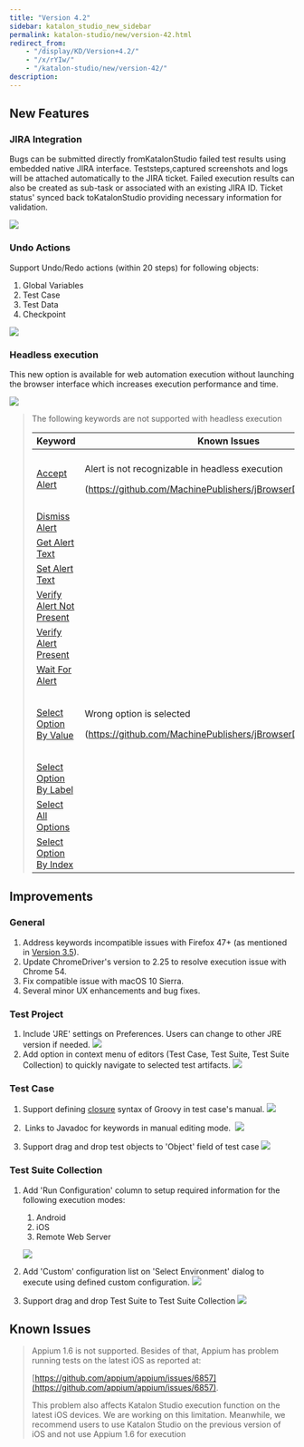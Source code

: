 ```yaml
---
title: "Version 4.2"
sidebar: katalon_studio_new_sidebar
permalink: katalon-studio/new/version-42.html
redirect_from:
    - "/display/KD/Version+4.2/"
    - "/x/rYIw/"
    - "/katalon-studio/new/version-42/"
description:
---
```

New Features
------------

### JIRA Integration

Bugs can be submitted directly fromKatalonStudio failed test results using embedded native JIRA interface. Teststeps,captured screenshots and logs will be attached automatically to the JIRA ticket. Failed execution results can also be created as sub-task or associated with an existing JIRA ID. Ticket status' synced back toKatalonStudio providing necessary information for validation.  

![](../../images/katalon-studio/new/version-42/image2016-11-1-183A93A57.png)

### Undo Actions

Support Undo/Redo actions (within 20 steps) for following objects:

1.  Global Variables
2.  Test Case
3.  Test Data
4.  Checkpoint

![](../../images/katalon-studio/new/version-42/image2016-11-1-183A103A53.png)


### Headless execution

This new option is available for web automation execution without launching the browser interface which increases execution performance and time.

![](../../images/katalon-studio/new/version-42/image2016-11-2-163A113A37.png)

> The following keywords are not supported with headless execution
>
> <table><thead><tr><th>Keyword</th><th>Known Issues</th><th>Impact</th></tr></thead><tbody><tr><td><a class="external-link" href="http://docs.katalon.com/display/KD/%5BWebUI%5D+Accept+Alert" rel="nofollow">Accept Alert</a></td><td><p>Alert is not recognizable in headless execution</p><p>(<a class="external-link" href="https://github.com/MachinePublishers/jBrowserDriver/issues/147" rel="nofollow">https://github.com/MachinePublishers/jBrowserDriver/issues/147</a>)</p></td><td>Alert keywords can't be used for verification</td></tr><tr><td><a class="external-link" href="http://docs.katalon.com/display/KD/%5BWebUI%5D+Dismiss+Alert" rel="nofollow">Dismiss Alert</a></td></tr><tr><td><a class="external-link" href="http://docs.katalon.com/display/KD/%5BWebUI%5D+Get+Alert+Text" rel="nofollow">Get Alert Text</a></td></tr><tr><td><a class="external-link" href="http://docs.katalon.com/display/KD/%5BWebUI%5D+Set+Alert+Text" rel="nofollow">Set Alert Text</a></td></tr><tr><td><a class="external-link" href="http://docs.katalon.com/display/KD/%5BWebUI%5D+Verify+Alert+Not+Present" rel="nofollow">Verify Alert Not Present</a></td></tr><tr><td><a class="external-link" href="http://docs.katalon.com/display/KD/%5BWebUI%5D+Verify+Alert+Present" rel="nofollow">Verify Alert Present</a></td></tr><tr><td><a class="external-link" href="http://docs.katalon.com/display/KD/%5BWebUI%5D+Wait+For+Alert" rel="nofollow">Wait For Alert</a></td></tr><tr><td><a class="external-link" href="http://docs.katalon.com/display/KD/%5BWebUI%5D+Select+Option+By+Value" rel="nofollow">Select Option By Value</a></td><td><p>Wrong option is selected</p><p>(<a class="external-link" href="https://github.com/MachinePublishers/jBrowserDriver/issues/148" rel="nofollow">https://github.com/MachinePublishers/jBrowserDriver/issues/148</a>)</p></td><td>Options could not be selected as expected</td></tr><tr><td><a class="external-link" href="http://docs.katalon.com/display/KD/%5BWebUI%5D+Select+Option+By+Label" rel="nofollow">Select Option By Label</a></td></tr><tr><td><a class="external-link" href="http://docs.katalon.com/display/KD/%5BWebUI%5D+Select+All+Option" rel="nofollow">Select All Options</a></td></tr><tr><td><a class="external-link" href="http://docs.katalon.com/display/KD/%5BWebUI%5D+Select+Option+By+Index" rel="nofollow">Select Option By Index</a></td></tr></tbody></table>

Improvements
------------

### General

1.  Address keywords incompatible issues with Firefox 47+ (as mentioned in [Version 3.5](/display/KD/Version+3.5)).
2.  Update ChromeDriver's version to 2.25 to resolve execution issue with Chrome 54.
3.  Fix compatible issue with macOS 10 Sierra. 
4.  Several minor UX enhancements and bug fixes. 



### Test Project

1.  Include 'JRE' settings on Preferences. Users can change to other JRE version if needed.
    ![](../../images/katalon-studio/new/version-42/image2016-11-1-183A153A42.png)
2.  Add option in context menu of editors (Test Case, Test Suite, Test Suite Collection) to quickly navigate to selected test artifacts.
    ![](../../images/katalon-studio/new/version-42/image2016-11-1-183A193A24.png)



### Test Case

1.  Support defining [closure](http://groovy-lang.org/closures.html) syntax of Groovy in test case's manual.
    ![](../../images/katalon-studio/new/version-42/image2016-11-1-183A243A9.png)


2.   Links to Javadoc for keywords in manual editing mode. 
    ![](../../images/katalon-studio/new/version-42/image2016-11-1-183A243A45.png)


3.  Support drag and drop test objects to 'Object' field of test case
    ![](../../images/katalon-studio/new/version-42/image2016-11-4-143A233A23.png)



### Test Suite Collection

1.  Add 'Run Configuration' column to setup required information for the following execution modes:

    1.  Android
    2.  iOS
    3.  Remote Web Server

    ![](../../images/katalon-studio/new/version-42/image2016-11-1-183A323A35.png)


2.  Add 'Custom' configuration list on 'Select Environment' dialog to execute using defined custom configuration.
    ![](../../images/katalon-studio/new/version-42/image2016-11-1-183A343A38.png)


3.  Support drag and drop Test Suite to Test Suite Collection
    ![](../../images/katalon-studio/new/version-42/image2016-11-1-183A363A24.png)

Known Issues
------------

> Appium 1.6 is not supported. Besides of that, Appium has problem running tests on the latest iOS as reported at: 
>
> [https://github.com/appium/appium/issues/6857](https://github.com/appium/appium/issues/6857).
>
> This problem also affects Katalon Studio execution function on the latest iOS devices. We are working on this limitation. Meanwhile, we recommend users to use Katalon Studio on the previous version of iOS and not use Appium 1.6 for execution